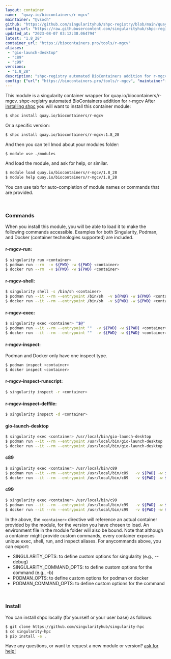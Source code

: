 ```yaml
---
layout: container
name:  "quay.io/biocontainers/r-mgcv"
maintainer: "@vsoch"
github: "https://github.com/singularityhub/shpc-registry/blob/main/quay.io/biocontainers/r-mgcv/container.yaml"
config_url: "https://raw.githubusercontent.com/singularityhub/shpc-registry/main/quay.io/biocontainers/r-mgcv/container.yaml"
updated_at: "2023-08-07 03:12:38.064794"
latest: "1.8_28"
container_url: "https://biocontainers.pro/tools/r-mgcv"
aliases:
 - "gio-launch-desktop"
 - "c89"
 - "c99"
versions:
 - "1.8_28"
description: "shpc-registry automated BioContainers addition for r-mgcv"
config: {"url": "https://biocontainers.pro/tools/r-mgcv", "maintainer": "@vsoch", "description": "shpc-registry automated BioContainers addition for r-mgcv", "latest": {"1.8_28": "sha256:ded839e25dfac18ec8295dfcb690b7b2f97c6359f1693dea54a653fe8d730c22"}, "tags": {"1.8_28": "sha256:ded839e25dfac18ec8295dfcb690b7b2f97c6359f1693dea54a653fe8d730c22"}, "docker": "quay.io/biocontainers/r-mgcv", "aliases": {"gio-launch-desktop": "/usr/local/bin/gio-launch-desktop", "c89": "/usr/local/bin/c89", "c99": "/usr/local/bin/c99"}}
---
```


This module is a singularity container wrapper for quay.io/biocontainers/r-mgcv.
shpc-registry automated BioContainers addition for r-mgcv
After [installing shpc](#install) you will want to install this container module:


```bash
$ shpc install quay.io/biocontainers/r-mgcv
```

Or a specific version:

```bash
$ shpc install quay.io/biocontainers/r-mgcv:1.8_28
```

And then you can tell lmod about your modules folder:

```bash
$ module use ./modules
```

And load the module, and ask for help, or similar.

```bash
$ module load quay.io/biocontainers/r-mgcv/1.8_28
$ module help quay.io/biocontainers/r-mgcv/1.8_28
```

You can use tab for auto-completion of module names or commands that are provided.

<br>

### Commands

When you install this module, you will be able to load it to make the following commands accessible.
Examples for both Singularity, Podman, and Docker (container technologies supported) are included.

#### r-mgcv-run:

```bash
$ singularity run <container>
$ podman run --rm  -v ${PWD} -w ${PWD} <container>
$ docker run --rm  -v ${PWD} -w ${PWD} <container>
```

#### r-mgcv-shell:

```bash
$ singularity shell -s /bin/sh <container>
$ podman run --it --rm --entrypoint /bin/sh  -v ${PWD} -w ${PWD} <container>
$ docker run --it --rm --entrypoint /bin/sh  -v ${PWD} -w ${PWD} <container>
```

#### r-mgcv-exec:

```bash
$ singularity exec <container> "$@"
$ podman run --it --rm --entrypoint ""  -v ${PWD} -w ${PWD} <container> "$@"
$ docker run --it --rm --entrypoint ""  -v ${PWD} -w ${PWD} <container> "$@"
```

#### r-mgcv-inspect:

Podman and Docker only have one inspect type.

```bash
$ podman inspect <container>
$ docker inspect <container>
```

#### r-mgcv-inspect-runscript:

```bash
$ singularity inspect -r <container>
```

#### r-mgcv-inspect-deffile:

```bash
$ singularity inspect -d <container>
```


#### gio-launch-desktop

```bash
$ singularity exec <container> /usr/local/bin/gio-launch-desktop
$ podman run --it --rm --entrypoint /usr/local/bin/gio-launch-desktop   -v ${PWD} -w ${PWD} <container> -c " $@"
$ docker run --it --rm --entrypoint /usr/local/bin/gio-launch-desktop   -v ${PWD} -w ${PWD} <container> -c " $@"
```


#### c89

```bash
$ singularity exec <container> /usr/local/bin/c89
$ podman run --it --rm --entrypoint /usr/local/bin/c89   -v ${PWD} -w ${PWD} <container> -c " $@"
$ docker run --it --rm --entrypoint /usr/local/bin/c89   -v ${PWD} -w ${PWD} <container> -c " $@"
```


#### c99

```bash
$ singularity exec <container> /usr/local/bin/c99
$ podman run --it --rm --entrypoint /usr/local/bin/c99   -v ${PWD} -w ${PWD} <container> -c " $@"
$ docker run --it --rm --entrypoint /usr/local/bin/c99   -v ${PWD} -w ${PWD} <container> -c " $@"
```



In the above, the `<container>` directive will reference an actual container provided
by the module, for the version you have chosen to load. An environment file in the
module folder will also be bound. Note that although a container
might provide custom commands, every container exposes unique exec, shell, run, and
inspect aliases. For anycommands above, you can export:

 - SINGULARITY_OPTS: to define custom options for singularity (e.g., --debug)
 - SINGULARITY_COMMAND_OPTS: to define custom options for the command (e.g., -b)
 - PODMAN_OPTS: to define custom options for podman or docker
 - PODMAN_COMMAND_OPTS: to define custom options for the command

<br>

### Install

You can install shpc locally (for yourself or your user base) as follows:

```bash
$ git clone https://github.com/singularityhub/singularity-hpc
$ cd singularity-hpc
$ pip install -e .
```

Have any questions, or want to request a new module or version? [ask for help!](https://github.com/singularityhub/singularity-hpc/issues)